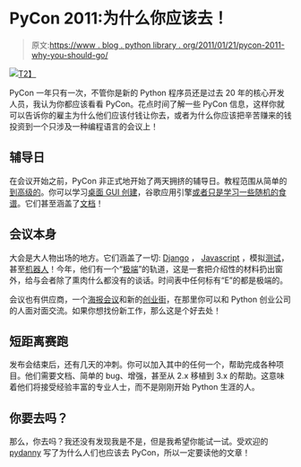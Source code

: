 # PyCon 2011:为什么你应该去！

> 原文:[https://www . blog . python library . org/2011/01/21/pycon-2011-why-you-should-go/](https://www.blog.pythonlibrary.org/2011/01/21/pycon-2011-why-you-should-go/)

[![](../Images/404a7b432bc1cc0abd29b26f7d7351fc.png)T2】](http://us.pycon.org)

PyCon 一年只有一次，不管你是新的 Python 程序员还是过去 20 年的核心开发人员，我认为你都应该看看 PyCon。花点时间了解一些 PyCon 信息，这样你就可以告诉你的雇主为什么他们应该付钱让你去，或者为什么你应该把辛苦赚来的钱投资到一个只涉及一种编程语言的会议上！

## 辅导日

在会议开始之前，PyCon 非正式地开始了两天拥挤的辅导日。教程范围从简单的[到高级的](http://us.pycon.org/2011/schedule/sessions/108/)。你可以学习[桌面 GUI 创建](http://us.pycon.org/2011/schedule/sessions/207/)，谷歌应用引擎[或者只是学习一些随机的](http://us.pycon.org/2011/schedule/sessions/242/)[食谱](http://us.pycon.org/2011/schedule/sessions/274/)。它们甚至涵盖了[文档](http://us.pycon.org/2011/schedule/sessions/219/)！

## 会议本身

大会是大人物出场的地方。它们涵盖了一切: [Django](http://us.pycon.org/2011/schedule/sessions/56/) ， [Javascript](http://us.pycon.org/2011/schedule/sessions/41/) ，模拟[测试](http://us.pycon.org/2011/schedule/sessions/34/)，甚至[机器人](http://us.pycon.org/2011/schedule/sessions/74/)！今年，他们有一个“[极端](http://us.pycon.org/2011/speaker/extreme/)”的轨道，这是一套把介绍性的材料扔出窗外，给与会者除了熏肉什么都没有的谈话。时间表中任何标有“E”的都是极端的。

会议也有供应商，一个[海报会议](http://us.pycon.org/2011/blog/2011/01/13/poster-session-proposal-deadline-nears/)和新的[创业街](http://us.pycon.org/2011/blog/2011/01/19/announcing-startup-row-pycon-2011/)，在那里你可以和 Python 创业公司的人面对面交流。如果你想找份新工作，那么这是个好去处！

## 短距离赛跑

发布会结束后，还有几天的冲刺。你可以加入其中的任何一个，帮助完成各种项目。他们需要文档、简单的 bug、增强，甚至从 2.x 移植到 3.x 的帮助。这意味着他们将接受经验丰富的专业人士，而不是刚刚开始 Python 生涯的人。

## 你要去吗？

那么，你去吗？我还没有发现我是不是，但是我希望你能试一试。受欢迎的 [pydanny](http://pydanny.blogspot.com/2011/01/why-you-should-go-to-pycon.html) 写了为什么人们也应该去 PyCon，所以一定要读他的文章！